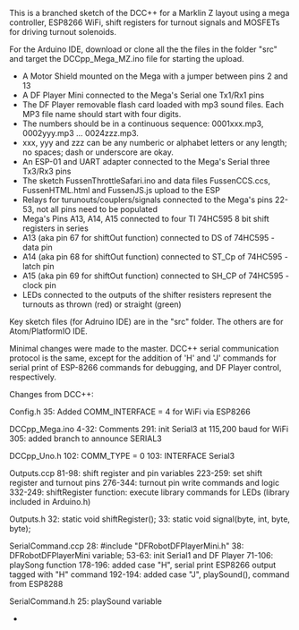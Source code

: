 This is a branched sketch of the DCC++ for a Marklin Z layout using a mega controller, ESP8266 WiFi, shift registers for turnout signals and MOSFETs for driving turnout solenoids.

For the Arduino IDE, download or clone all the the files in the folder "src" and target the DCCpp_Mega_MZ.ino file
for starting the upload.

* A Motor Shield mounted on the Mega with a jumper between pins 2 and 13
* A DF Player Mini connected to the Mega's Serial one Tx1/Rx1 pins
* The DF Player removable flash card loaded with mp3 sound files.  Each MP3 file name should start with four digits.
* The numbers should be in a continuous sequence: 0001xxx.mp3, 0002yyy.mp3 ... 0024zzz.mp3.
* xxx, yyy and zzz can be any numberic or alphabet letters or any length; no spaces; dash or underscore are okay.
* An ESP-01 and UART adapter connected to the Mega's Serial three Tx3/Rx3 pins
* The sketch FussenThrottleSafari.ino and data files FussenCCS.ccs, FussenHTML.html and FussenJS.js upload to the ESP
* Relays for turunouts/couplers/signals connected to the Mega's pins 22-53, not all pins need to be populated
* Mega's Pins A13, A14, A15 connected to four TI 74HC595 8 bit shift registers in series
*  A13 (aka pin 67 for shiftOut function) connected to DS of 74HC595 - data pin
*  A14 (aka pin 68 for shiftOut function) connected to ST_Cp of 74HC595 - latch pin
*  A15 (aka pin 69 for shiftOut function) connected to SH_CP of 74HC595 - clock pin
* LEDs connected to the outputs of the shifter resisters represent the turnouts as thrown (red) or straight (green)


Key sketch files (for Adruino IDE) are in the "src" folder.  The others are for Atom/PlatformIO IDE.

Minimal changes were made to the master.  DCC++ serial communication protocol is the same, except for the addition of 'H' and 'J' commands for serial print of ESP-8266 commands for debugging, and DF Player control, respectively.

Changes from DCC++:

Config.h
  35: Added COMM_INTERFACE = 4 for WiFi via ESP8266

DCCpp_Mega.ino
  4-32: Comments
  291: init Serial3 at 115,200 baud for WiFi
  305: added branch to announce SERIAL3

DCCpp_Uno.h
  102: COMM_TYPE = 0
  103: INTERFACE Serial3

Outputs.ccp
  81-98: shift register and pin variables
  223-259: set shift register and turnout pins
  276-344: turnout pin write commands and logic
  332-249: shiftRegister function: execute library commands for LEDs (library included in Arduino.h)

Outputs.h
  32: static void shiftRegister();
  33: static void signal(byte, int, byte, byte);

SerialCommand.ccp
  28: #include "DFRobotDFPlayerMini.h"
  38: DFRobotDFPlayerMini variable;
  53-63: init Serial1 and DF Player
  71-106: playSong function
  178-196: added case "H", serial print ESP8266 output tagged with "H" command
  192-194: added case "J", playSound(), command from ESP8288

SerialCommand.h
  25: playSound variable

*
